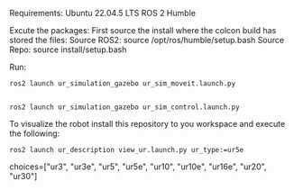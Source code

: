 Requirements:
  Ubuntu 22.04.5 LTS
  ROS 2 Humble

Excute the packages:
  First source the install where the colcon build has stored the files:
Source ROS2:
source /opt/ros/humble/setup.bash
Source Repo:
source install/setup.bash

Run:

  	ros2 launch ur_simulation_gazebo ur_sim_moveit.launch.py 

   
	ros2 launch ur_simulation_gazebo ur_sim_control.launch.py
	
To visualize the robot install this repository to you workspace and execute the following:

	ros2 launch ur_description view_ur.launch.py ur_type:=ur5e
	
 choices=["ur3", "ur3e", "ur5", "ur5e", "ur10", "ur10e", "ur16e", "ur20", "ur30"]
